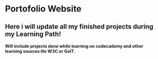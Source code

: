 # Portofolio Website

## Here i will update all my finished projects during my Learning Path!

#### Will include projects done while learning on codecademy and other learning sources lile W3C or GoIT.
